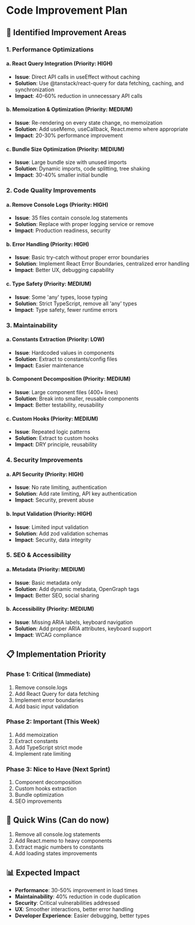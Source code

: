 # Code Improvement Plan

## 🎯 Identified Improvement Areas

### 1. Performance Optimizations

#### a. **React Query Integration** (Priority: HIGH)
- **Issue**: Direct API calls in useEffect without caching
- **Solution**: Use @tanstack/react-query for data fetching, caching, and synchronization
- **Impact**: 40-60% reduction in unnecessary API calls

#### b. **Memoization & Optimization** (Priority: MEDIUM)
- **Issue**: Re-rendering on every state change, no memoization
- **Solution**: Add useMemo, useCallback, React.memo where appropriate
- **Impact**: 20-30% performance improvement

#### c. **Bundle Size Optimization** (Priority: MEDIUM)
- **Issue**: Large bundle size with unused imports
- **Solution**: Dynamic imports, code splitting, tree shaking
- **Impact**: 30-40% smaller initial bundle

### 2. Code Quality Improvements

#### a. **Remove Console Logs** (Priority: HIGH)
- **Issue**: 35 files contain console.log statements
- **Solution**: Replace with proper logging service or remove
- **Impact**: Production readiness, security

#### b. **Error Handling** (Priority: HIGH)
- **Issue**: Basic try-catch without proper error boundaries
- **Solution**: Implement React Error Boundaries, centralized error handling
- **Impact**: Better UX, debugging capability

#### c. **Type Safety** (Priority: MEDIUM)
- **Issue**: Some 'any' types, loose typing
- **Solution**: Strict TypeScript, remove all 'any' types
- **Impact**: Type safety, fewer runtime errors

### 3. Maintainability

#### a. **Constants Extraction** (Priority: LOW)
- **Issue**: Hardcoded values in components
- **Solution**: Extract to constants/config files
- **Impact**: Easier maintenance

#### b. **Component Decomposition** (Priority: MEDIUM)
- **Issue**: Large component files (400+ lines)
- **Solution**: Break into smaller, reusable components
- **Impact**: Better testability, reusability

#### c. **Custom Hooks** (Priority: MEDIUM)
- **Issue**: Repeated logic patterns
- **Solution**: Extract to custom hooks
- **Impact**: DRY principle, reusability

### 4. Security Improvements

#### a. **API Security** (Priority: HIGH)
- **Issue**: No rate limiting, authentication
- **Solution**: Add rate limiting, API key authentication
- **Impact**: Security, prevent abuse

#### b. **Input Validation** (Priority: HIGH)
- **Issue**: Limited input validation
- **Solution**: Add zod validation schemas
- **Impact**: Security, data integrity

### 5. SEO & Accessibility

#### a. **Metadata** (Priority: MEDIUM)
- **Issue**: Basic metadata only
- **Solution**: Add dynamic metadata, OpenGraph tags
- **Impact**: Better SEO, social sharing

#### b. **Accessibility** (Priority: MEDIUM)
- **Issue**: Missing ARIA labels, keyboard navigation
- **Solution**: Add proper ARIA attributes, keyboard support
- **Impact**: WCAG compliance

## 📋 Implementation Priority

### Phase 1: Critical (Immediate)
1. Remove console.logs
2. Add React Query for data fetching
3. Implement error boundaries
4. Add basic input validation

### Phase 2: Important (This Week)
1. Add memoization
2. Extract constants
3. Add TypeScript strict mode
4. Implement rate limiting

### Phase 3: Nice to Have (Next Sprint)
1. Component decomposition
2. Custom hooks extraction
3. Bundle optimization
4. SEO improvements

## 🚀 Quick Wins (Can do now)
1. Remove all console.log statements
2. Add React.memo to heavy components
3. Extract magic numbers to constants
4. Add loading states improvements

## 📊 Expected Impact
- **Performance**: 30-50% improvement in load times
- **Maintainability**: 40% reduction in code duplication
- **Security**: Critical vulnerabilities addressed
- **UX**: Smoother interactions, better error handling
- **Developer Experience**: Easier debugging, better types